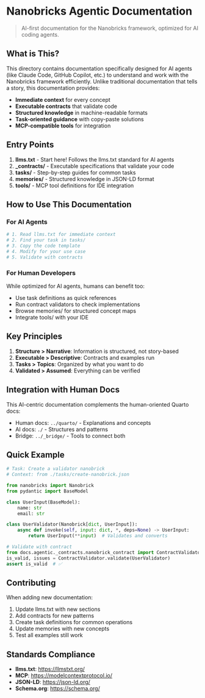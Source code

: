 # Nanobricks Agentic Documentation

> AI-first documentation for the Nanobricks framework, optimized for AI coding agents.

## What is This?

This directory contains documentation specifically designed for AI agents (like Claude Code, GitHub Copilot, etc.) to understand and work with the Nanobricks framework efficiently. Unlike traditional documentation that tells a story, this documentation provides:


- **Immediate context** for every concept
- **Executable contracts** that validate code
- **Structured knowledge** in machine-readable formats
- **Task-oriented guidance** with copy-paste solutions
- **MCP-compatible tools** for integration

## Entry Points

1. **llms.txt** - Start here! Follows the llms.txt standard for AI agents
2. **_contracts/** - Executable specifications that validate your code
3. **tasks/** - Step-by-step guides for common tasks
4. **memories/** - Structured knowledge in JSON-LD format
5. **tools/** - MCP tool definitions for IDE integration

## How to Use This Documentation

### For AI Agents

```python
# 1. Read llms.txt for immediate context
# 2. Find your task in tasks/
# 3. Copy the code template
# 4. Modify for your use case
# 5. Validate with contracts
```

### For Human Developers

While optimized for AI agents, humans can benefit too:


- Use task definitions as quick references
- Run contract validators to check implementations
- Browse memories/ for structured concept maps
- Integrate tools/ with your IDE

## Key Principles

1. **Structure > Narrative**: Information is structured, not story-based
2. **Executable > Descriptive**: Contracts and examples run
3. **Tasks > Topics**: Organized by what you want to do
4. **Validated > Assumed**: Everything can be verified

## Integration with Human Docs

This AI-centric documentation complements the human-oriented Quarto docs:


- Human docs: `../quarto/` - Explanations and concepts
- AI docs: `./` - Structures and patterns
- Bridge: `../_bridge/` - Tools to connect both

## Quick Example

```python
# Task: Create a validator nanobrick
# Context: from ./tasks/create-nanobrick.json

from nanobricks import Nanobrick
from pydantic import BaseModel

class UserInput(BaseModel):
    name: str
    email: str

class UserValidator(Nanobrick[dict, UserInput]):
    async def invoke(self, input: dict, *, deps=None) -> UserInput:
        return UserInput(**input)  # Validates and converts

# Validate with contract
from docs.agentic._contracts.nanobrick_contract import ContractValidator
is_valid, issues = ContractValidator.validate(UserValidator)
assert is_valid  # ✅
```

## Contributing

When adding new documentation:

1. Update llms.txt with new sections
2. Add contracts for new patterns
3. Create task definitions for common operations
4. Update memories with new concepts
5. Test all examples still work

## Standards Compliance

- **llms.txt**: https://llmstxt.org/
- **MCP**: https://modelcontextprotocol.io/
- **JSON-LD**: https://json-ld.org/
- **Schema.org**: https://schema.org/
